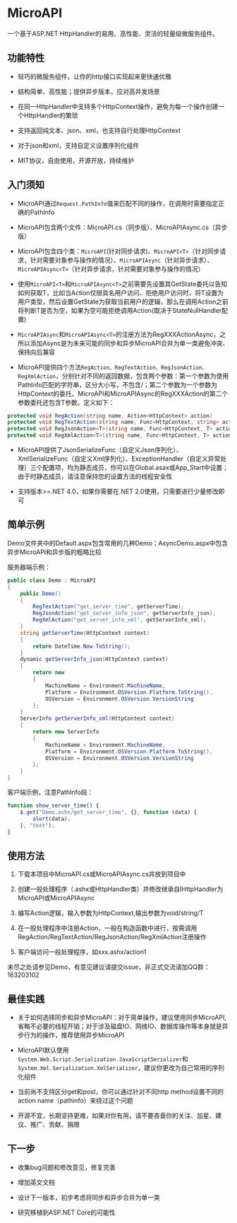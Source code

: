 # MicroAPI

一个基于ASP.NET HttpHandler的易用、高性能、灵活的轻量级微服务组件。

## 功能特性

* 轻巧的微服务组件，让你的http接口实现起来更快速优雅

* 结构简单、高性能；提供异步版本，应对高并发场景

* 在同一HttpHandler中支持多个HttpContext操作，避免为每一个操作创建一个HttpHandler的繁琐

* 支持返回纯文本、json、xml，也支持自行处理HttpContext

* 对于json和xml，支持自定义设置序列化组件

* MIT协议，自由使用，开源开放，持续维护

## 入门须知

* MicroAPI通过`Request.PathInfo`值来匹配不同的操作，在调用时需要指定正确的PathInfo

* MicroAPI包含两个文件：MicroAPI.cs（同步版）、MicroAPIAsync.cs（异步版）

* MicroAPI包含四个类：`MicroAPI`(针对同步请求)、`MicroAPI<T>`（针对同步请求，针对需要对象参与操作的情况）、`MicroAPIAsync`（针对异步请求）、`MicroAPIAsync<T>`（针对异步请求，针对需要对象参与操作的情况）

* 使用`MicroAPI<T>`和`MicroAPIAsync<T>`之前需要先设置其GetState委托以告知如何获取T，比如当Action仅限具名用户访问、拒绝用户访问时，将T设置为用户类型，然后设置GetState为获取当前用户的逻辑，那么在调用Action之前将判断T是否为空，如果为空可能拒绝调用Action(取决于StateNullHandler配置)

* `MicroAPIAsync`和`MicroAPIAsync<T>`的注册方法为RegXXXActionAsync，之所以添加Async是为未来可能的同步和异步MicroAPI合并为单一类避免冲突、保持向后兼容

* MicroAPI提供四个方法`RegAction、RegTextAction、RegJsonAction、RegXmlAction`，分别针对不同的返回数据，包含两个参数：第一个参数为使用PathInfo匹配的字符串，区分大小写，不包含/；第二个参数为一个参数为HttpContext的委托，MicroAPI<T>和MicroAPIAsync<T>的RegXXXAction的第二个参数委托还包含T参数。定义如下：
```C# 
protected void RegAction(string name, Action<HttpContext> action)
protected void RegTextAction(string name, Func<HttpContext, string> action)
protected void RegJsonAction<T>(string name, Func<HttpContext, T> action)
protected void RegXmlAction<T>(string name, Func<HttpContext, T> action)
```
* MicroAPI提供了JsonSerializeFunc（自定义Json序列化）、XmlSerializeFunc（自定义Xml序列化）、ExceptionHandler（自定义异常处理）三个配置项，均为静态成员，你可以在Global.asax或App_Start中设置；由于时静态成员，请注意保持您的设置方法的线程安全性

* 支持版本>=.NET 4.0，如果你需要在.NET 2.0使用，只需要进行少量修改即可

## 简单示例

Demo文件夹中的Default.aspx包含常用的几种Demo；AsyncDemo.aspx中包含异步MicroAPI和异步版的粗略比较

服务器端示例：

```C#
public class Demo : MicroAPI
{
    public Demo()
    {
        RegTextAction("get_server_time", getServerTime);
        RegJsonAction("get_server_info_json", getServerInfo_json);
        RegXmlAction("get_server_info_xml", getServerInfo_xml);
    }
    string getServerTime(HttpContext context)
    {
        return DateTime.Now.ToString();
    }
    dynamic getServerInfo_json(HttpContext context)
    {
        return new
        {
            MachineName = Environment.MachineName,
            Platform = Environment.OSVersion.Platform.ToString(),
            OSVersion = Environment.OSVersion.VersionString
        };
    }
    ServerInfo getServerInfo_xml(HttpContext context)
    {
        return new ServerInfo
        {
            MachineName = Environment.MachineName,
            Platform = Environment.OSVersion.Platform.ToString(),
            OSVersion = Environment.OSVersion.VersionString
        };
    }
}
```

客户端示例，注意PathInfo段：

```javascript
function show_server_time() {
    $.get("Demo.ashx/get_server_time", {}, function (data) {
        alert(data);
    }, "text");
}
```

## 使用方法

1. 下载本项目中MicroAPI.cs或MicroAPIAsync.cs并放到项目中

2. 创建一般处理程序（.ashx或HttpHandler类）并修改继承自IHttpHandler为MicroAPI或MicroAPIAsync

3. 编写Action逻辑，输入参数为HttpContext,输出参数为void/string/T

4. 在一般处理程序中注册Action，一般在构造函数中进行，按需调用RegAction/RegTextAction/RegJsonAction/RegXmlAction注册操作

5. 客户端访问一般处理程序，如xxx.ashx/action1

未尽之处请参见Demo，有意见建议请提交issue，非正式交流请加QQ群：163203102

## 最佳实践

* 关于如何选择同步和异步MicroAPI：对于简单操作，建议使用同步MicroAPI,省略不必要的线程开销；对于涉及磁盘IO、网络IO、数据库操作等本身就是异步行为的操作，推荐使用异步MicroAPI

* MicroAPI默认使用`System.Web.Script.Serialization.JavaScriptSerializer`和`System.Xml.Serialization.XmlSerializer`，建议你更改为自己常用的序列化组件

* 当前尚不支持区分get和post，你可以通过针对不同http method设置不同的action name（pathinfo）来绕过这个问题

* 开源不宜，长期坚持更难，如果对你有用，请不要吝啬你的关注、加星、建议、推广、贡献、捐赠

## 下一步

* 收集bug问题和修改意见，修复完善

* 增加英文文档

* 设计下一版本，初步考虑将同步和异步合并为单一类

* 研究移植到ASP.NET Core的可能性